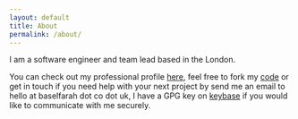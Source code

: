 ```yaml
---
layout: default
title: About
permalink: /about/
---
```

I am a software engineer and team lead based in the London.

You can check out my professional profile [here][linkedin-profile], feel free to fork my [code][github-profile] or get in touch if you need help with your next project by send me an email to hello at baselfarah dot co dot uk, I have a GPG key on [keybase][keybase-profile] if you would like to communicate with me securely.


[linkedin-profile]: https://uk.linkedin.com/in/baself
[github-profile]: https://github.com/baz44
[keybase-profile]: https://keybase.io/baself
